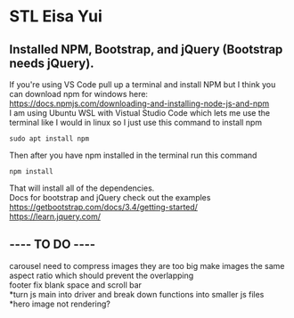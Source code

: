 # STL Eisa Yui <br/>
## Installed NPM, Bootstrap, and jQuery (Bootstrap needs jQuery).<br/>
If you're using VS Code pull up a terminal and install NPM but I think you can download npm for windows here: https://docs.npmjs.com/downloading-and-installing-node-js-and-npm<br/>
I am using Ubuntu WSL with Vistual Studio Code which lets me use the terminal like I would in linux so I just use this command to install npm<br/>
```
sudo apt install npm 
```
Then after you have npm installed in the terminal run this command<br/>
```
npm install 
```
That will install all of the dependencies.<br/>
Docs for bootstrap and jQuery check out the examples<br/>
https://getbootstrap.com/docs/3.4/getting-started/<br/>
https://learn.jquery.com/<br/>


## ---- TO DO ---- <br/>
carousel
  need to compress images they are too big
  make images the same aspect ratio which should prevent the overlapping<br/>
footer
  fix blank space and scroll bar <br/>
*turn js main into driver and break down functions into smaller js files <br/>
*hero image not rendering?
